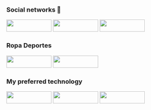 ### Social networks 👋
<a href="https://www.youtube.com/channel/UCYdElHs-Puh_MYrv9-erjlw?view_as=subscriber"><img src="https://1.bp.blogspot.com/-d-iEZNHkhM0/Xwx06HHmQ2I/AAAAAAAACi0/X8zO_gjlmBgsxR-UsJ7CiAubvR3Yjd2UQCLcBGAsYHQ/s1600/youtube.png" style="width:118px;height:32px;"></a>
<a href="https://twitter.com/nacompllo"><img src="https://1.bp.blogspot.com/-TUo3ljSyzKo/Xwx8zeUssaI/AAAAAAAACjA/GoR94aOawUYBfNnVHutrYhQhXPAA3QVhgCLcBGAsYHQ/s1600/twitter.png" style="width:118px;height:32px;"></a>
<a href="https://www.nacompllo.com/"><img src="https://1.bp.blogspot.com/-qvfdSrgMTTA/Xwx81xbisVI/AAAAAAAACjE/_7V3CRtbU9Y6Pv5ziNIgjC4pNeg6tV5NACLcBGAsYHQ/s1600/blogger.png" style="width:118px;height:32px;"></a>

### Ropa Deportes
<a href="https://ropadeportes.com/"><img src="https://1.bp.blogspot.com/-tximyi1awRM/XwyECayi5oI/AAAAAAAACjs/cqL9qhpbKC43kvgyq26DttJbN4dw7VNOQCLcBGAsYHQ/s1600/web.png" style="width:118px;height:32px;"></a>
<a href="https://twitter.com/ropadeportes1"><img src="https://1.bp.blogspot.com/-TUo3ljSyzKo/Xwx8zeUssaI/AAAAAAAACjA/GoR94aOawUYBfNnVHutrYhQhXPAA3QVhgCLcBGAsYHQ/s1600/twitter.png" style="width:118px;height:32px;"></a>

### My preferred technology
<a href="https://www.youtube.com/channel/UCYdElHs-Puh_MYrv9-erjlw?view_as=subscriber"><img src="https://1.bp.blogspot.com/-ZGS_cXXlPAc/XwyCcWquRBI/AAAAAAAACjc/yMh6gubIyXc6a_cmKKwLRPeeXf2ZqQW2gCLcBGAsYHQ/s1600/azure.png" style="width:118px;height:32px;"></a>
<a href="https://www.youtube.com/channel/UCYdElHs-Puh_MYrv9-erjlw?view_as=subscriber"><img src="https://1.bp.blogspot.com/-sYz-Dfr2Gac/XwyCZL02ZwI/AAAAAAAACjU/v-JJmKL2dKw4sa-XbvCQJxHAxxe64BDHgCLcBGAsYHQ/s1600/csharp_dotnet.png" style="width:118px;height:32px;"></a>
<a href="https://www.youtube.com/channel/UCYdElHs-Puh_MYrv9-erjlw?view_as=subscriber"><img src="https://1.bp.blogspot.com/-zes9y9Sr_Gg/XwyCa1nZMqI/AAAAAAAACjY/B3OrpXYXaNQHO_wqY3qSDMLE-r3GCyxDQCLcBGAsYHQ/s1600/xamarin_forms.png" style="width:118px;height:32px;"></a>
<!--
**nacompllo/nacompllo** is a ✨ _special_ ✨ repository because its `README.md` (this file) appears on your GitHub profile.

Here are some ideas to get you started:

- 🔭 I’m currently working on ...
- 🌱 I’m currently learning ...
- 👯 I’m looking to collaborate on ...
- 🤔 I’m looking for help with ...
- 💬 Ask me about ...
- 📫 How to reach me: ...
- 😄 Pronouns: ...
- ⚡ Fun fact: ...
-->

